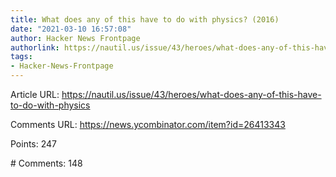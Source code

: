 ```yaml
---
title: What does any of this have to do with physics? (2016)
date: "2021-03-10 16:57:08"
author: Hacker News Frontpage
authorlink: https://nautil.us/issue/43/heroes/what-does-any-of-this-have-to-do-with-physics
tags:
- Hacker-News-Frontpage
---
```


<p>Article URL: <a href="https://nautil.us/issue/43/heroes/what-does-any-of-this-have-to-do-with-physics">https://nautil.us/issue/43/heroes/what-does-any-of-this-have-to-do-with-physics</a></p>
<p>Comments URL: <a href="https://news.ycombinator.com/item?id=26413343">https://news.ycombinator.com/item?id=26413343</a></p>
<p>Points: 247</p>
<p># Comments: 148</p>
